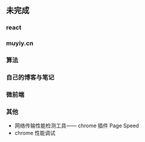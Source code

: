## 未完成

### react

### muyiy.cn

### 算法

### 自己的博客与笔记

### 微前端

### 其他
- 网络传输性能检测工具—— chrome 插件 Page Speed
- chrome 性能调试



